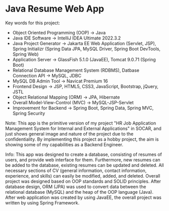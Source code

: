 # Java Resume Web App

Key words for this project:
- Object Oriented Programming (OOP) -> Java
- Java IDE Software -> IntelliJ IDEA Ultimate 2022.3.2
- Java Project Generator -> Jakarta EE Web Application (Servlet, JSP), Spring Initializr (Spring Data JPA, MySQL Driver, Spring Boot DevTools, Spring Web)
- Application Server -> GlassFish 5.1.0 (JavaEE), Tomcat 9.0.71 (Spring Boot)
- Relational Database Management System (RDBMS), Datbase Connection API -> MySQL, JDBC
- MySQL DB Admin Tool -> Navicat Premium 16
- Frontend Design -> JSP, HTML5, CSS3, JavaScript, Bootstrap, jQuery, JSTL
- Object Relational Mapping (ORM) -> JPA, Hibernate
- Overall Model-View-Control (MVC) -> MySQL-JSP-Servlet
- Improvement for Backend -> Spring Boot, Spring Data, Spring MVC, Spring Security

Note: This app is the primitive version of my project "HR Job Application Management System for Internal and External Applications" in SOCAR,
and just shows general image and nature of the project due to the confidentiality. By implementing this project as a hobby project, 
the aim is showing some of my capabilities as a Backend Engineer.

Info: This app was designed to create a database, consisting of resumes of users, and provide web interface for them. 
Furthermore, new resumes can be added to the database, existing resumes can be updated and deleted. 
All necessary sections of CV (general information, contact information, experience, and skills) can easily be modified, added, and deleted. 
Overall project was designed based on OOP standards and SOLID principles.
After database design, ORM (JPA) was used to convert data between the relational database (MySQL) and the heap of the OOP language (Java).
After web application was created by using JavaEE, the overall project was written by using Spring Framework.